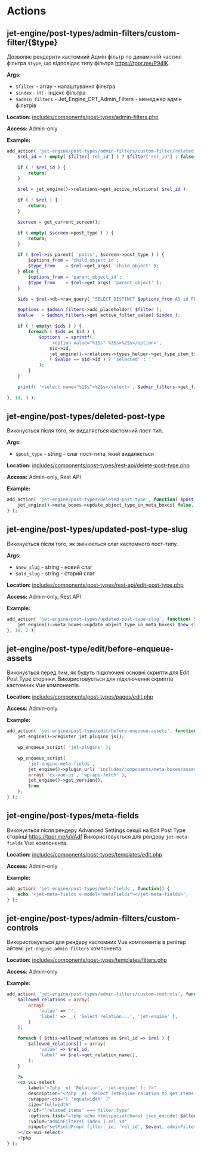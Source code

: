# Actions

## jet-engine/post-types/admin-filters/custom-filter/{$type}

Дозволяє рендерити кастомний Адмін фільтр по динамічній частині фільтра `$type`, що відповідає типу фільтра https://tppr.me/P94lK.

**Args:**
- `$filter` - array - налаштування фільтра
- `$index` - int - індекс фільтра
- `$admin_filters` - Jet_Engine_CPT_Admin_Filters - менеджер адмін фільтрів

**Location:**
[includes/components/post-types/admin-filters.php](https://github.com/ZemezLab/jet-engine/blob/master/includes/components/post-types/admin-filters.php)

**Access:**
Admin-only

**Example:**

```php
add_action( 'jet-engine/post-types/admin-filters/custom-filter/related_items', function( $filter, $index, $admin_filters ) {
	$rel_id = ! empty( $filter['rel_id'] ) ? $filter['rel_id'] : false;

	if ( ! $rel_id ) {
		return;
	}

	$rel = jet_engine()->relations->get_active_relations( $rel_id );

	if ( ! $rel ) {
		return;
	}

	$screen = get_current_screen();

	if ( empty( $screen->post_type ) ) {
		return;
	}

	if ( $rel->is_parent( 'posts', $screen->post_type ) ) {
		$options_from = 'child_object_id';
		$type_from    = $rel->get_args( 'child_object' );
	} else {
		$options_from = 'parent_object_id';
		$type_from    = $rel->get_args( 'parent_object' );
	}

	$ids = $rel->db->raw_query( "SELECT DISTINCT $options_from AS id FROM %table% WHERE rel_id = $rel_id;" );

	$options = $admin_filters->add_placeholder( $filter );
	$value   = $admin_filters->get_active_filter_value( $index );

	if ( ! empty( $ids ) ) {
		foreach ( $ids as $id ) {
			$options .= sprintf(
				'<option value="%1$s" %3$s>%2$s</option>',
				$id->id,
				jet_engine()->relations->types_helper->get_type_item_title( $type_from, $id->id, $rel ),
				( $value == $id->id ) ? 'selected' : ''
			);
		}
	}

	printf( '<select name="%1$s">%2$s</select>', $admin_filters->get_filter_name( $index ), $options );

}, 10, 3 );
```

## jet-engine/post-types/deleted-post-type

Виконується після того, як видаляється кастомний пост-тип.

**Args:**
- `$post_type` - string - слаг пост-типа, який видаляється

**Location:**
[includes/components/post-types/rest-api/delete-post-type.php](https://github.com/ZemezLab/jet-engine/blob/master/includes/components/post-types/rest-api/delete-post-type.php)

**Access:**
Admin-only, Rest API

**Example:**

```php
add_action( 'jet-engine/post-types/deleted-post-type', function( $post_type ) {
    jet_engine()->meta_boxes->update_object_type_in_meta_boxes( false, $post_type );
} );
```

## jet-engine/post-types/updated-post-type-slug

Виконується після того, як змінюється слаг кастомного пост-типу.

**Args:**
- `$new_slug` - string - новий слаг
- `$old_slug` - string - старий слаг

**Location:**
[includes/components/post-types/rest-api/edit-post-type.php](https://github.com/ZemezLab/jet-engine/blob/master/includes/components/post-types/rest-api/edit-post-type.php)

**Access:**
Admin-only, Rest API

**Example:**

```php
add_action( 'jet-engine/post-types/updated-post-type-slug', function( $new_slug, $old_slug ) {
	jet_engine()->meta_boxes->update_object_type_in_meta_boxes( $new_slug, $old_slug );
}, 10, 2 );
```

## jet-engine/post-type/edit/before-enqueue-assets

Виконується перед тим, як будуть підключені основні скрипти для Edit Post Type сторінки.
Використовується для підключення скриптів кастомних Vue компонентів.

**Location:**
[includes/components/post-types/pages/edit.php](https://github.com/ZemezLab/jet-engine/blob/master/includes/components/post-types/pages/edit.php)

**Access:**
Admin-only

**Example:**

```php
add_action( 'jet-engine/post-type/edit/before-enqueue-assets', function() {
	jet_engine()->register_jet_plugins_js();

	wp_enqueue_script( 'jet-plugins' );

	wp_enqueue_script(
		'jet-engine-meta-fields',
		jet_engine()->plugin_url( 'includes/components/meta-boxes/assets/js/fields.js' ),
		array( 'cx-vue-ui', 'wp-api-fetch' ),
		jet_engine()->get_version(),
		true
	);
} );
```

## jet-engine/post-types/meta-fields

Виконується після рендеру Advanced Settings секції на Edit Post Type сторінці https://tppr.me/uVAdf
Використовується для рендеру `jet-meta-fields` Vue компонента.

**Location:**
[includes/components/post-types/templates/edit.php](https://github.com/ZemezLab/jet-engine/blob/master/includes/components/post-types/templates/edit.php)

**Access:**
Admin-only

**Example:**

```php
add_action( 'jet-engine/post-types/meta-fields', function() {
	echo '<jet-meta-fields v-model="metaFields"></jet-meta-fields>';
} );
```

## jet-engine/post-types/admin-filters/custom-controls

Використовується для рендеру кастомних Vue компонентів в репітер айтемі `jet-engine-admin-filters` компонента.

**Location:**
[includes/components/post-types/templates/filters.php](https://github.com/ZemezLab/jet-engine/blob/master/includes/components/post-types/templates/filters.php)

**Access:**
Admin-only

**Example:**

```php
add_action( 'jet-engine/post-types/admin-filters/custom-controls', function() {
	$allowed_relations = array(
		array(
			'value' => '',
			'label' => __( 'Select relation...', 'jet-engine' ),
		)
	);

	foreach ( $this->allowed_relations as $rel_id => $rel ) {
		$allowed_relations[] = array(
			'value' => $rel_id,
			'label' => $rel->get_relation_name(),
		);
	}

	?>
	<cx-vui-select
		label="<?php _e( 'Relation', 'jet-engine' ); ?>"
		description="<?php _e( 'Select JetEngine relation to get items from', 'jet-engine' ); ?>"
		:wrapper-css="[ 'equalwidth' ]"
		size="fullwidth"
		v-if="'related_items' === filter.type"
		:options-list="<?php echo htmlspecialchars( json_encode( $allowed_relations ) ); ?>"
		:value="adminFilters[ index ].rel_id"
		@input="setFieldProp( filter._id, 'rel_id', $event, adminFilters )"
	></cx-vui-select>
	<?php
} );
```